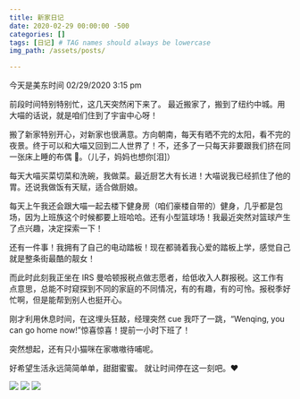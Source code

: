 ```yaml
---
title: 新家日记
date: 2020-02-29 00:00:00 -500
categories: []
tags: [日记] # TAG names should always be lowercase
img_path: /assets/posts/

---
```


今天是美东时间 02/29/2020 3:15 pm

前段时间特别特别忙，这几天突然闲下来了。
最近搬家了，搬到了纽约中城。用大喵的话说，就是咱们住到了宇宙中心呀！

搬了新家特别开心，对新家也很满意。方向朝南，每天有晒不完的太阳，看不完的夜景。终于可以和大喵又回到二人世界了！不，还多了一只每天非要跟我们挤在同一张床上睡的布偶 🐷。（儿子，妈妈也想你[泪]）

每天大喵买菜切菜和洗碗，我做菜。最近厨艺大有长进！大喵说我已经抓住了他的胃。还说我做饭有天赋，适合做厨娘。

每天上午我还会跟大喵一起去楼下健身房（咱们豪楼自带的）健身，几乎都是包场，因为上班族这个时候都要上班哈哈。还有小型篮球场！我最近突然对篮球产生了点兴趣，决定探索一下！

还有一件事！我拥有了自己的电动踏板！现在都骑着我心爱的踏板上学，感觉自己就是整条街最酷的靓女！

而此时此刻我正坐在 IRS 曼哈顿报税点做志愿者，给低收入人群报税。这工作有点意思，总能不时窥探到不同的家庭的不同情况，有的有趣，有的可怜。报税季好忙啊，但是能帮到别人也挺开心。

刚才利用休息时间，在这埋头狂敲，经理突然 cue 我吓了一跳，“Wenqing, you can go home now!”惊喜惊喜！提前一小时下班了！

突然想起，还有只小猫咪在家嗷嗷待哺呢。

好希望生活永远简简单单，甜甜蜜蜜。
就让时间停在这一刻吧。❤️

![](2020-02-29_1.JPG)
![](2020-02-29_2.JPG)
![](2020-02-29_3.JPG)
